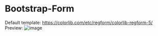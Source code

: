 # Bootstrap-Form
Default template: https://colorlib.com/etc/regform/colorlib-regform-5/
Preview:
![image](https://user-images.githubusercontent.com/87919450/161793192-52cbbab0-0dcb-4705-a882-67d4bbc9eb41.png)

